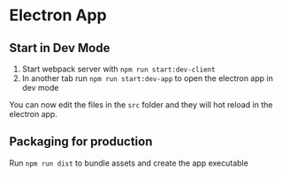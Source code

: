 # Electron App

## Start in Dev Mode
1. Start webpack server with `npm run start:dev-client`
2. In another tab run `npm run start:dev-app` to open the electron app in dev mode

You can now edit the files in the `src` folder and they will hot reload in the electron app.

## Packaging for production
Run `npm run dist` to bundle assets and create the app executable